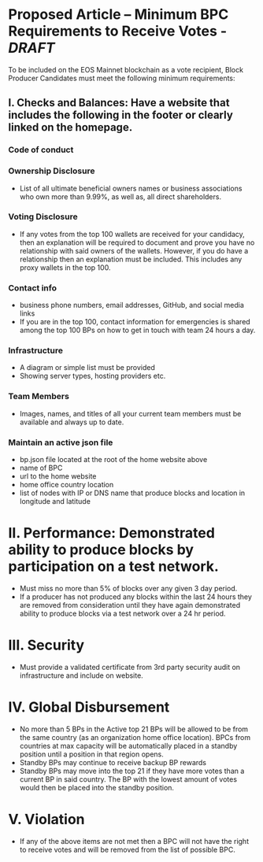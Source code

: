 # Proposed Article – Minimum BPC Requirements to Receive Votes - *DRAFT*

To be included on the EOS Mainnet blockchain as a vote recipient, Block Producer Candidates must meet the following minimum requirements:

## I. Checks and Balances: Have a website that includes the following in the footer or clearly linked on the homepage.  
### Code of conduct
### Ownership Disclosure
  * List of all ultimate beneficial owners names or business associations who own more than 9.99%, as well as, all direct shareholders.
### Voting Disclosure
* If any votes from the top 100 wallets are received for your candidacy, then an explanation will be required to document and prove you have no relationship with said owners of the wallets. However, if you do have a relationship then an explanation must be included. This includes any proxy wallets in the top 100.
### Contact info
* business phone numbers, email addresses, GitHub, and social media links
* If you are in the top 100, contact information for emergencies is shared among the top 100 BPs on how to get in touch with team 24 hours a day.
### Infrastructure
* A diagram or simple list must be provided
* Showing server types, hosting providers etc.
### Team Members
* Images, names, and titles of all your current team members must be available and always up to date.
### Maintain an active json file
* bp.json file located at the root of the home website above
* name of BPC
* url to the home website
* home office country location
* list of nodes with IP or DNS name that produce blocks and location in longitude and latitude
# II. Performance: Demonstrated ability to produce blocks by participation on a test network.
* Must miss no more than 5% of blocks over any given 3 day period.
* If a producer has not produced any blocks within the last 24 hours they are removed from consideration until they have again demonstrated ability to produce blocks via a test network over a 24 hr period.
# III. Security
* Must provide a validated certificate from 3rd party security audit on infrastructure and include on website.
# IV. Global Disbursement 
* No more than 5 BPs in the Active top 21 BPs will be allowed to be from the same country (as an organization home office location).  BPCs from countries at max capacity will be automatically placed in a standby position until a position in that region opens.
* Standby BPs may continue to receive backup BP rewards 
* Standby BPs may move into the top 21 if they have more votes than a current BP in said country.  The BP with the lowest amount of votes would then be placed into the standby position.
# V. Violation
* If any of the above items are not met then a BPC will not have the right to receive votes and will be removed from the list of possible BPC.
